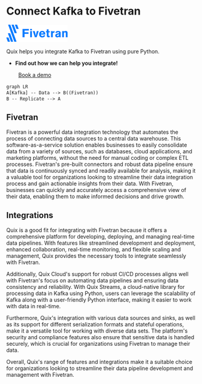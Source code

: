 # Connect Kafka to Fivetran

![](./images/logo_1.jpg)

Quix helps you integrate Kafka to Fivetran using pure Python.

<div class="grid cards blog-grid-card" markdown>

- __Find out how we can help you integrate!__

    <a class="md-button md-button--primary" href="https://share.hsforms.com/1iW0TmZzKQMChk0lxd_tGiw4yjw2?__hstc=175542013.2303933fbd746c0ac86d9ccbe9bc9100.1728383268831.1729603416735.1729620918855.31&__hssc=175542013.1.1729620918855&__hsfp=2132701734" target="_blank" style="margin:.5rem;">Book a demo</a>

</div>

```mermaid
graph LR
A[Kafka] -- Data --> B((Fivetran))
B -- Replicate --> A
```

## Fivetran

Fivetran is a powerful data integration technology that automates the process of connecting data sources to a central data warehouse. This software-as-a-service solution enables businesses to easily consolidate data from a variety of sources, such as databases, cloud applications, and marketing platforms, without the need for manual coding or complex ETL processes. Fivetran's pre-built connectors and robust data pipeline ensure that data is continuously synced and readily available for analysis, making it a valuable tool for organizations looking to streamline their data integration process and gain actionable insights from their data. With Fivetran, businesses can quickly and accurately access a comprehensive view of their data, enabling them to make informed decisions and drive growth.

## Integrations

Quix is a good fit for integrating with Fivetran because it offers a comprehensive platform for developing, deploying, and managing real-time data pipelines. With features like streamlined development and deployment, enhanced collaboration, real-time monitoring, and flexible scaling and management, Quix provides the necessary tools to integrate seamlessly with Fivetran.

Additionally, Quix Cloud's support for robust CI/CD processes aligns well with Fivetran's focus on automating data pipelines and ensuring data consistency and reliability. With Quix Streams, a cloud-native library for processing data in Kafka using Python, users can leverage the scalability of Kafka along with a user-friendly Python interface, making it easier to work with data in real-time.

Furthermore, Quix's integration with various data sources and sinks, as well as its support for different serialization formats and stateful operations, make it a versatile tool for working with diverse data sets. The platform's security and compliance features also ensure that sensitive data is handled securely, which is crucial for organizations using Fivetran to manage their data.

Overall, Quix's range of features and integrations make it a suitable choice for organizations looking to streamline their data pipeline development and management with Fivetran.

